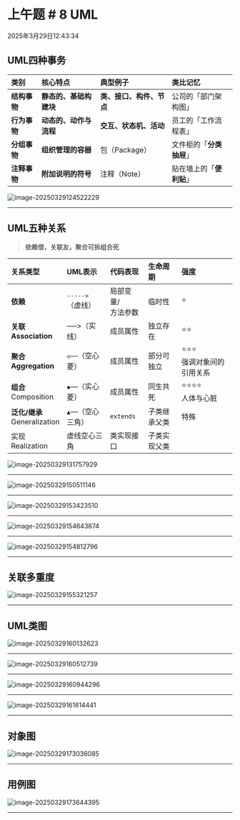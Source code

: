 # 上午题 # 8 UML

2025年3月29日12:43:34

## UML四种事务

| **类别**     | **核心特点**           | **典型例子**             | **类比记忆**             |
| :----------- | :--------------------- | :----------------------- | :----------------------- |
| **结构事物** | **静态的、基础构建块** | **类、接口、构件、节点** | 公司的「部门架构图」     |
| **行为事物** | **动态的、动作与流程** | **交互、状态机、活动**   | 员工的「工作流程表」     |
| **分组事物** | **组织管理的容器**     | 包（Package）            | 文件柜的「**分类抽屉**」 |
| **注释事物** | **附加说明的符号**     | 注释（Note）             | 贴在墙上的「**便利贴**」 |

![image-20250329124522229](../../../images/image-20250329124522229.png)

---

## UML五种关系

> **依赖借，关联友，聚合可拆组合死**

| **关系类型**                      | **UML表示**       | **代码表现**            | **生命周期** | **强度**                      |
| :-------------------------------- | :---------------- | :---------------------- | :----------- | :---------------------------- |
| **依赖**                          | `----->`（虚线）  | 局部变量/<br />方法参数 | 临时性       | ⭐                             |
| **关联<br />Association**         | ──>（实线）       | 成员属性                | 独立存在     | ⭐⭐                            |
| **聚合<br />Aggregation**         | `◇──`（空心菱）   | 成员属性                | 部分可独立   | ⭐⭐⭐<br />强调对象间的引用关系 |
| **组合**<br />Composition         | `◆──`（实心菱）   | 成员属性                | 同生共死     | ⭐⭐⭐⭐<br />人体与心脏          |
| **泛化/继承**<br />Generalization | `▲──`（空心三角） | `extends`               | 子类继承父类 | 特殊                          |
| 实现<br />Realization             | 虚线空心三角      | 类实现接口              | 子类实现父类 |                               |

![image-20250329131757929](../../../images/image-20250329131757929.png)

---

![image-20250329150511146](../../../images/image-20250329150511146.png)

---

![image-20250329153423510](../../../images/image-20250329153423510.png)

---

![image-20250329154643874](../../../images/image-20250329154643874.png)

---

![image-20250329154812796](../../../images/image-20250329154812796.png)

---

## 关联多重度

![image-20250329155321257](../../../images/image-20250329155321257.png)

---

## UML类图

![image-20250329160132623](../../../images/image-20250329160132623.png)

---

![image-20250329160512739](../../../images/image-20250329160512739.png)

---

![image-20250329160944296](../../../images/image-20250329160944296.png)

---

![image-20250329161614441](../../../images/image-20250329161614441.png)

---

## 对象图

![image-20250329173036085](../../../images/image-20250329173036085.png)

---

## 用例图

![image-20250329173644395](../../../images/image-20250329173644395.png)

---

